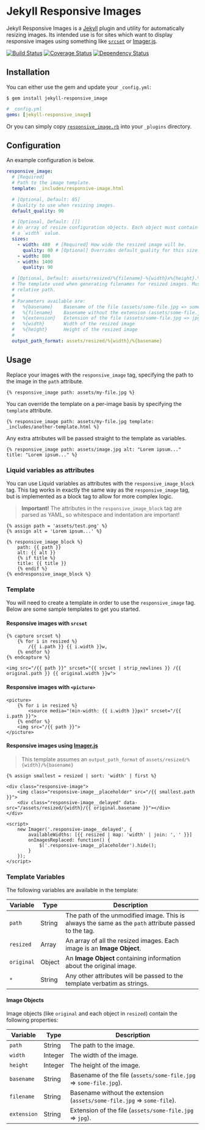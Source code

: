 # Jekyll Responsive Images

Jekyll Responsive Images is a [Jekyll](http://jekyllrb.com/) plugin and utility for automatically resizing images. Its intended use is for sites which want to display responsive images using something like [`srcset`](https://developer.mozilla.org/en-US/docs/Web/HTML/Element/Img#Specifications) or [Imager.js](https://github.com/BBC-News/Imager.js/).

[![Build Status](https://travis-ci.org/wildlyinaccurate/jekyll-responsive-image.svg?branch=master)](https://travis-ci.org/wildlyinaccurate/jekyll-responsive-image)
[![Coverage Status](https://coveralls.io/repos/wildlyinaccurate/jekyll-responsive-images/badge.svg?branch=master&service=github)](https://coveralls.io/github/wildlyinaccurate/jekyll-responsive-images?branch=master)
[![Dependency Status](https://gemnasium.com/wildlyinaccurate/jekyll-responsive-images.svg)](https://gemnasium.com/wildlyinaccurate/jekyll-responsive-images)

## Installation

You can either use the gem and update your `_config.yml`:

```
$ gem install jekyll-responsive_image
```

```yaml
# _config.yml
gems: [jekyll-responsive_image]
```

Or you can simply copy [`responsive_image.rb`](lib/jekyll/responsive_image.rb) into your `_plugins` directory.

## Configuration

An example configuration is below.

```yaml
responsive_image:
  # [Required]
  # Path to the image template.
  template: _includes/responsive-image.html

  # [Optional, Default: 85]
  # Quality to use when resizing images.
  default_quality: 90

  # [Optional, Default: []]
  # An array of resize configuration objects. Each object must contain at least
  # a `width` value.
  sizes:
    - width: 480  # [Required] How wide the resized image will be.
      quality: 80 # [Optional] Overrides default_quality for this size.
    - width: 800
    - width: 1400
      quality: 90

  # [Optional, Default: assets/resized/%{filename}-%{width}x%{height}.%{extension}]
  # The template used when generating filenames for resized images. Must be a
  # relative path.
  #
  # Parameters available are:
  #   %{basename}    Basename of the file (assets/some-file.jpg => some-file.jpg)
  #   %{filename}    Basename without the extension (assets/some-file.jpg => some-file)
  #   %{extension}   Extension of the file (assets/some-file.jpg => jpg)
  #   %{width}       Width of the resized image
  #   %{height}      Height of the resized image
  #
  output_path_format: assets/resized/%{width}/%{basename}
```

## Usage

Replace your images with the `responsive_image` tag, specifying the path to the image in the `path` attribute.

```twig
{% responsive_image path: assets/my-file.jpg %}
```

You can override the template on a per-image basis by specifying the `template` attribute.

```twig
{% responsive_image path: assets/my-file.jpg template: _includes/another-template.html %}
```

Any extra attributes will be passed straight to the template as variables.

```twig
{% responsive_image path: assets/image.jpg alt: "Lorem ipsum..." title: "Lorem ipsum..." %}
```

### Liquid variables as attributes

You can use Liquid variables as attributes with the `responsive_image_block` tag. This tag works in exactly the same way as the `responsive_image` tag, but is implemented as a block tag to allow for more complex logic.

> **Important!** The attributes in the `responsive_image_block` tag are parsed as YAML, so whitespace and indentation are important!

```twig
{% assign path = 'assets/test.png' %}
{% assign alt = 'Lorem ipsum...' %}

{% responsive_image_block %}
    path: {{ path }}
    alt: {{ alt }}
    {% if title %}
    title: {{ title }}
    {% endif %}
{% endresponsive_image_block %}
```

### Template

You will need to create a template in order to use the `responsive_image` tag. Below are some sample templates to get you started.

#### Responsive images with `srcset`

```twig
{% capture srcset %}
    {% for i in resized %}
        /{{ i.path }} {{ i.width }}w,
    {% endfor %}
{% endcapture %}

<img src="/{{ path }}" srcset="{{ srcset | strip_newlines }} /{{ original.path }} {{ original.width }}w">
```

#### Responsive images with `<picture>`

```twig
<picture>
    {% for i in resized %}
        <source media="(min-width: {{ i.width }}px)" srcset="/{{ i.path }}">
    {% endfor %}
    <img src="/{{ path }}">
</picture>
```

#### Responsive images using [Imager.js](https://github.com/BBC-News/Imager.js/)

> This template assumes an `output_path_format` of `assets/resized/%{width}/%{basename}`

```twig
{% assign smallest = resized | sort: 'width' | first %}

<div class="responsive-image">
    <img class="responsive-image__placeholder" src="/{{ smallest.path }}">
    <div class="responsive-image__delayed" data-src="/assets/resized/{width}/{{ original.basename }}"></div>
</div>

<script>
    new Imager('.responsive-image__delayed', {
        availableWidths: [{{ resized | map: 'width' | join: ', ' }}]
        onImagesReplaced: function() {
            $('.responsive-image__placeholder').hide();
        }
    });
</script>
```

### Template Variables

The following variables are available in the template:

| Variable   | Type   | Description                                                                                          |
|----------- |--------|------------------------------------------------------------------------------------------------------|
| `path`     | String | The path of the unmodified image. This is always the same as the `path` attribute passed to the tag. |
| `resized`  | Array  | An array of all the resized images. Each image is an **Image Object**.                               |
| `original` | Object | An **Image Object** containing information about the original image.                                 |
| `*`        | String | Any other attributes will be passed to the template verbatim as strings.                             |

#### Image Objects

Image objects (like `original` and each object in `resized`) contain the following properties:

| Variable    | Type    | Description                                                             |
|-------------|---------|-------------------------------------------------------------------------|
| `path`      | String  | The path to the image.                                                  |
| `width`     | Integer | The width of the image.                                                 |
| `height`    | Integer | The height of the image.                                                |
| `basename`  | String  | Basename of the file (`assets/some-file.jpg` => `some-file.jpg`).       |
| `filename`  | String  | Basename without the extension (`assets/some-file.jpg` => `some-file`). |
| `extension` | String  | Extension of the file (`assets/some-file.jpg` => `jpg`).                |
